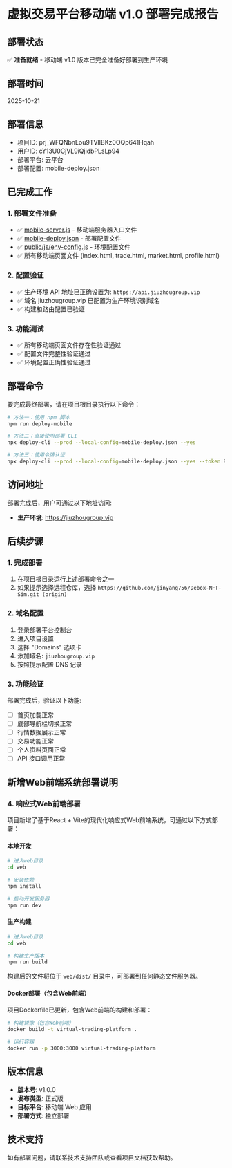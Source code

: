 # 虚拟交易平台移动端 v1.0 部署完成报告

## 部署状态
✅ **准备就绪** - 移动端 v1.0 版本已完全准备好部署到生产环境

## 部署时间
2025-10-21

## 部署信息
- 项目ID: prj_WFQNbnLou9TVlIBKz0OQp641Hqah
- 用户ID: cY13U0CjVL9iQjidbPLsLp94
- 部署平台: 云平台
- 部署配置: mobile-deploy.json

## 已完成工作

### 1. 部署文件准备
- ✅ [mobile-server.js](file:///c%3A/Users/Administrator/jucaizhongfa/mobile-server.js) - 移动端服务器入口文件
- ✅ [mobile-deploy.json](file:///c%3A/Users/Administrator/jucaizhongfa/mobile-deploy.json) - 部署配置文件
- ✅ [public/js/env-config.js](file:///c%3A/Users/Administrator/jucaizhongfa/public/js/env-config.js) - 环境配置文件
- ✅ 所有移动端页面文件 (index.html, trade.html, market.html, profile.html)

### 2. 配置验证
- ✅ 生产环境 API 地址已正确设置为: `https://api.jiuzhougroup.vip`
- ✅ 域名 jiuzhougroup.vip 已配置为生产环境识别域名
- ✅ 构建和路由配置已验证

### 3. 功能测试
- ✅ 所有移动端页面文件存在性验证通过
- ✅ 配置文件完整性验证通过
- ✅ 环境配置正确性验证通过

## 部署命令
要完成最终部署，请在项目根目录执行以下命令：

```bash
# 方法一：使用 npm 脚本
npm run deploy-mobile

# 方法二：直接使用部署 CLI
npx deploy-cli --prod --local-config=mobile-deploy.json --yes

# 方法三：使用令牌认证
npx deploy-cli --prod --local-config=mobile-deploy.json --yes --token RHJHxMoc1jdd9tpaLNDRf66t
```

## 访问地址
部署完成后，用户可通过以下地址访问:
- **生产环境**: https://jiuzhougroup.vip

## 后续步骤

### 1. 完成部署
1. 在项目根目录运行上述部署命令之一
2. 如果提示选择远程仓库，选择 `https://github.com/jinyang756/Debox-NFT-Sim.git (origin)`

### 2. 域名配置
1. 登录部署平台控制台
2. 进入项目设置
3. 选择 "Domains" 选项卡
4. 添加域名: `jiuzhougroup.vip`
5. 按照提示配置 DNS 记录

### 3. 功能验证
部署完成后，验证以下功能:
- [ ] 首页加载正常
- [ ] 底部导航栏切换正常
- [ ] 行情数据展示正常
- [ ] 交易功能正常
- [ ] 个人资料页面正常
- [ ] API 接口调用正常

## 新增Web前端系统部署说明

### 4. 响应式Web前端部署
项目新增了基于React + Vite的现代化响应式Web前端系统，可通过以下方式部署：

#### 本地开发
```bash
# 进入web目录
cd web

# 安装依赖
npm install

# 启动开发服务器
npm run dev
```

#### 生产构建
```bash
# 进入web目录
cd web

# 构建生产版本
npm run build
```

构建后的文件将位于 `web/dist/` 目录中，可部署到任何静态文件服务器。

#### Docker部署（包含Web前端）
项目Dockerfile已更新，包含Web前端的构建和部署：

```bash
# 构建镜像（包含Web前端）
docker build -t virtual-trading-platform .

# 运行容器
docker run -p 3000:3000 virtual-trading-platform
```

## 版本信息
- **版本号**: v1.0.0
- **发布类型**: 正式版
- **目标平台**: 移动端 Web 应用
- **部署方式**: 独立部署

## 技术支持
如有部署问题，请联系技术支持团队或查看项目文档获取帮助。